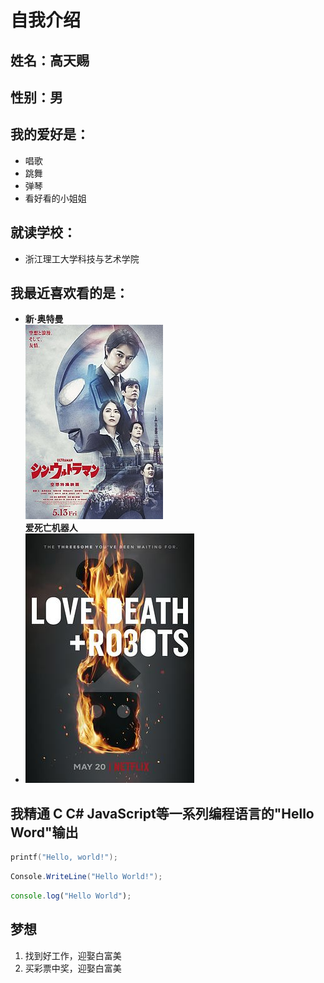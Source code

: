 # 自我介绍
## **姓名**：高天赐 
## **性别**：男 
## **我的爱好是：**
* 唱歌
* 跳舞
* 弹琴
* 看好看的小姐姐
## 就读学校：
* 浙江理工大学科技与艺术学院
## 我最近喜欢看的是： 
* **新·奥特曼**<br>
![新奥特曼](1.jpg)<br>
**爱死亡机器人**<br>
* ![爱死亡机器人](2.jpg)<br>
## 我精通 C C# JavaScript等一系列编程语言的"Hello Word"输出
```C
printf("Hello, world!");
```

```C#
Console.WriteLine("Hello World!");
```

```javascript
console.log("Hello World");
```

## 梦想
1. 找到好工作，迎娶白富美
2. 买彩票中奖，迎娶白富美
